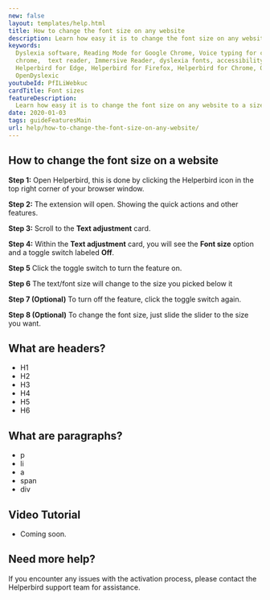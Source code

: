 ```yaml
---
new: false
layout: templates/help.html
title: How to change the font size on any website
description: Learn how easy it is to change the font size on any website to a size that suits you.
keywords:
  Dyslexia software, Reading Mode for Google Chrome, Voice typing for chrome, Text to speech for
  chrome,  text reader, Immersive Reader, dyslexia fonts, accessibility software, dyslexia software,
  Helperbird for Edge, Helperbird for Firefox, Helperbird for Chrome, Opendyslexic for Chrome,
  OpenDyslexic
youtubeId: PfILiWebkuc
cardTitle: Font sizes
featureDescription:
  Learn how easy it is to change the font size on any website to a size that suits you.
date: 2020-01-03
tags: guideFeaturesMain
url: help/how-to-change-the-font-size-on-any-website/
---
```




## How to change the font size on a website

**Step 1:** Open Helperbird, this is done by clicking the Helperbird icon in the top right corner of your browser window.

**Step 2:** The extension will open. Showing the quick actions and other features.

**Step 3:** Scroll to the **Text adjustment** card.

**Step 4:** Within the **Text adjustment** card, you will see the **Font size** option and a toggle switch labeled **Off**.

**Step 5** Click the toggle switch to turn the feature on.

**Step 6** The text/font size will change to the size you picked below it

**Step 7 (Optional)** To turn off the feature, click the toggle switch again.

**Step 8 (Optional)** To change the font size, just slide the slider to the size you want.


## What are headers?

- H1
- H2
- H3
- H4
- H5
- H6

## What are paragraphs?

- p
- li
- a
- span
- div

## Video Tutorial

- Coming soon.



## Need more help?

If you encounter any issues with the activation process, please contact the Helperbird support team for assistance.


